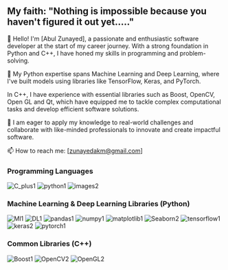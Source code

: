 ## My faith: "Nothing is impossible because you haven't figured it out yet....."

👋  Hello! I'm [Abul Zunayed], a passionate and enthusiastic software developer at the start of my career journey. With a strong foundation in Python and C++, I have honed my skills in programming and problem-solving. 

🌱  My Python expertise spans Machine Learning and Deep Learning, where I've built models using libraries like TensorFlow, Keras, and PyTorch. 

In C++, I have experience with essential libraries such as Boost, OpenCV, Open GL and Qt, which have equipped me to tackle complex computational tasks and develop efficient software solutions.

🔭  I am eager to apply my knowledge to real-world challenges and collaborate with like-minded professionals to innovate and create impactful software. 

📫 How to reach me: [zunayedakm@gmail.com]

### Programming Languages

![C_plus1](https://github.com/user-attachments/assets/d0c00682-6f97-43d0-a40f-e947c5b915b6)
![python1](https://github.com/user-attachments/assets/481b56ab-6b83-48e0-8e9c-f43b37bd17f7)
![images2](https://github.com/user-attachments/assets/87a7e670-bbff-4a01-808b-658ed1fa9580)

### Machine Learning & Deep Learning Libraries (Python)
![Ml1](https://github.com/user-attachments/assets/00a5bb4a-d696-4f20-a555-c2323133d8d0)
![DL1](https://github.com/user-attachments/assets/6bdec938-2246-4c41-bae5-402877574221)
![pandas1](https://github.com/user-attachments/assets/4eb0b21f-9cf5-414e-a7b9-8795d3248b99)
![numpy1](https://github.com/user-attachments/assets/a94e021b-dc02-44d3-be06-485174556619)
![matplotlib1](https://github.com/user-attachments/assets/f97c6517-828c-4124-90a7-cb9f3c1b9799)
![Seaborn2](https://github.com/user-attachments/assets/4c06ea5c-b87e-4516-b249-b28fc396b8f3)
![tensorflow1](https://github.com/user-attachments/assets/1489d774-1141-4add-b2ce-7dffe266d6b9)
![keras2](https://github.com/user-attachments/assets/27b42bfd-b825-454b-86f6-02688e2f35ab)
![pytorch1](https://github.com/user-attachments/assets/dc9d6875-a616-4881-abce-ede02c1331dc)

### Common Libraries (C++)
![Boost1](https://github.com/user-attachments/assets/40ccc8f0-8cf3-4864-94e7-beace111d134)
![OpenCV2](https://github.com/user-attachments/assets/edcfcc6e-418d-4afe-97b7-fe7169aa97ba)
![OpenGL2](https://github.com/user-attachments/assets/5d38ffdd-10f2-4b5e-9a5b-2f0d644f906c)
